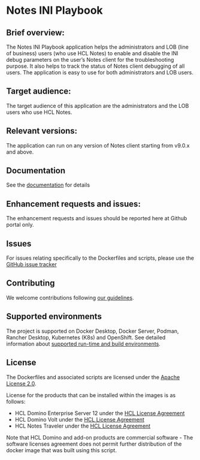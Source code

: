 # Notes INI Playbook

## Brief overview:
The Notes INI Playbook application helps the administrators and LOB (line of business) users (who use HCL Notes) to enable and disable the 
INI debug parameters on the user’s Notes client for the troubleshooting purpose. It also helps to track 
the status of Notes client debugging of all users. The application is easy to use for both administrators 
and LOB users.

## Target audience:
The target audience of this application are the administrators and the LOB users who use HCL Notes.

## Relevant versions:
The application can run on any version of Notes client starting from v9.0.x and above.

## Documentation

See the [documentation](docs/index.md) for details

## Enhancement requests and issues:
The enhancement requests and issues should be reported here at Github portal only.

## Issues
For issues relating specifically to the Dockerfiles and scripts, please use the [GitHub issue tracker](https://github.com/HCL-TECH-SOFTWARE/Notesiniplaybook/issues)

## Contributing
We welcome contributions following [our guidelines](CONTRIBUTING.md).

## Supported environments

The project is supported on Docker Desktop, Docker Server, Podman, Rancher Desktop, Kubernetes (K8s) and OpenShift.
See detailed information about [supported run-time and build environments](docs/concept_environments.md).

## License
The Dockerfiles and associated scripts are licensed under the [Apache License 2.0](https://www.apache.org/licenses/LICENSE-2.0.html). 

License for the products that can be installed within the images is as follows:
* HCL Domino Enterprise Server 12 under the [HCL License Agreement](https://www.hcltechsw.com/wps/portal/resources/license-agreements)
* HCL Domino Volt under the [HCL License Agreement](https://www.hcltechsw.com/wps/portal/resources/license-agreements)
* HCL Notes Traveler under the [HCL License Agreement](https://www.hcltechsw.com/wps/portal/resources/license-agreements)

Note that HCL Domino and add-on products are commercial software - The software licenses agreement does not permit further distribution of the docker image that was built using this script.
